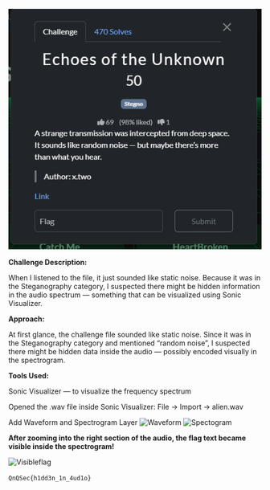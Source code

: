 ![Challenge screenshot](Screenshot2025-10-20091945.png)

**Challenge Description:**

When I listened to the file, it just sounded like static noise.
Because it was in the Steganography category, I suspected there might be hidden information in the audio spectrum — something that can be visualized using Sonic Visualizer.


**Approach:**

At first glance, the challenge file sounded like static noise. Since it was in the Steganography category and mentioned “random noise”, I suspected there might be hidden data inside the audio — possibly encoded visually in the spectrogram.

**Tools Used:**

Sonic Visualizer — to visualize the frequency spectrum

Opened the .wav file inside Sonic Visualizer: File → Import → alien.wav




Add Waveform and Spectrogram Layer
![Waveform](Screenshot2025-10-20091617.png)          ![Spectogram](Screenshot2025-10-20091639.png)


**After zooming into the right section of the audio, the flag text became visible inside the spectrogram!**

![Visibleflag](Screenshot2025-10-20091651.png)


`QnQSec{h1dd3n_1n_4ud1o}`




